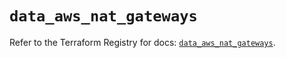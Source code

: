 # `data_aws_nat_gateways`

Refer to the Terraform Registry for docs: [`data_aws_nat_gateways`](https://registry.terraform.io/providers/hashicorp/aws/6.6.0/docs/data-sources/nat_gateways).
